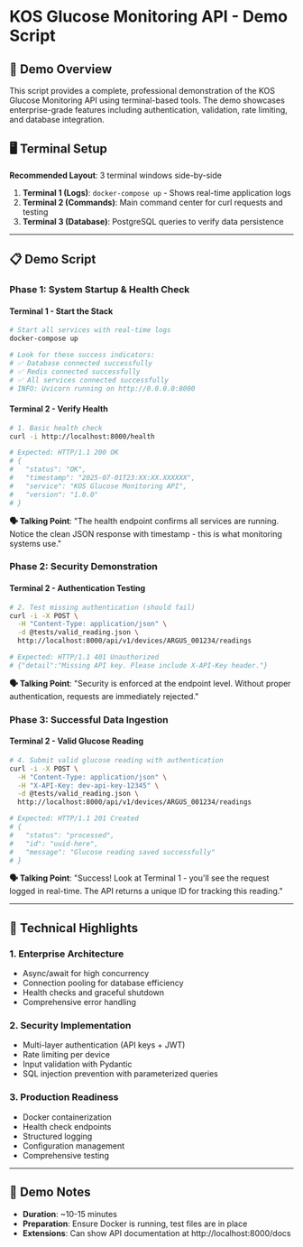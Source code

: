 # KOS Glucose Monitoring API - Demo Script

## 🎯 **Demo Overview**
This script provides a complete, professional demonstration of the KOS Glucose Monitoring API using terminal-based tools. The demo showcases enterprise-grade features including authentication, validation, rate limiting, and database integration.

## 🖥️ **Terminal Setup**
**Recommended Layout**: 3 terminal windows side-by-side

1. **Terminal 1 (Logs)**: `docker-compose up` - Shows real-time application logs
2. **Terminal 2 (Commands)**: Main command center for curl requests and testing  
3. **Terminal 3 (Database)**: PostgreSQL queries to verify data persistence

---

## 📋 **Demo Script**

### **Phase 1: System Startup & Health Check**

#### Terminal 1 - Start the Stack
```bash
# Start all services with real-time logs
docker-compose up

# Look for these success indicators:
# ✅ Database connected successfully
# ✅ Redis connected successfully  
# ✅ All services connected successfully
# INFO: Uvicorn running on http://0.0.0.0:8000
```

#### Terminal 2 - Verify Health
```bash
# 1. Basic health check
curl -i http://localhost:8000/health

# Expected: HTTP/1.1 200 OK
# {
#   "status": "OK",
#   "timestamp": "2025-07-01T23:XX:XX.XXXXXX",
#   "service": "KOS Glucose Monitoring API",
#   "version": "1.0.0"
# }
```

**🗣️ Talking Point**: "The health endpoint confirms all services are running. Notice the clean JSON response with timestamp - this is what monitoring systems use."

### **Phase 2: Security Demonstration**

#### Terminal 2 - Authentication Testing
```bash
# 2. Test missing authentication (should fail)
curl -i -X POST \
  -H "Content-Type: application/json" \
  -d @tests/valid_reading.json \
  http://localhost:8000/api/v1/devices/ARGUS_001234/readings

# Expected: HTTP/1.1 401 Unauthorized
# {"detail":"Missing API key. Please include X-API-Key header."}
```

**🗣️ Talking Point**: "Security is enforced at the endpoint level. Without proper authentication, requests are immediately rejected."

### **Phase 3: Successful Data Ingestion**

#### Terminal 2 - Valid Glucose Reading
```bash
# 4. Submit valid glucose reading with authentication
curl -i -X POST \
  -H "Content-Type: application/json" \
  -H "X-API-Key: dev-api-key-12345" \
  -d @tests/valid_reading.json \
  http://localhost:8000/api/v1/devices/ARGUS_001234/readings

# Expected: HTTP/1.1 201 Created
# {
#   "status": "processed",
#   "id": "uuid-here",
#   "message": "Glucose reading saved successfully"
# }
```

**🗣️ Talking Point**: "Success! Look at Terminal 1 - you'll see the request logged in real-time. The API returns a unique ID for tracking this reading."

---

## 🔧 **Technical Highlights**

### **1. Enterprise Architecture**
- Async/await for high concurrency
- Connection pooling for database efficiency
- Health checks and graceful shutdown
- Comprehensive error handling

### **2. Security Implementation**
- Multi-layer authentication (API keys + JWT)
- Rate limiting per device
- Input validation with Pydantic
- SQL injection prevention with parameterized queries

### **3. Production Readiness**
- Docker containerization
- Health check endpoints
- Structured logging
- Configuration management
- Comprehensive testing

---

## 📝 **Demo Notes**
- **Duration**: ~10-15 minutes
- **Preparation**: Ensure Docker is running, test files are in place
- **Extensions**: Can show API documentation at http://localhost:8000/docs
